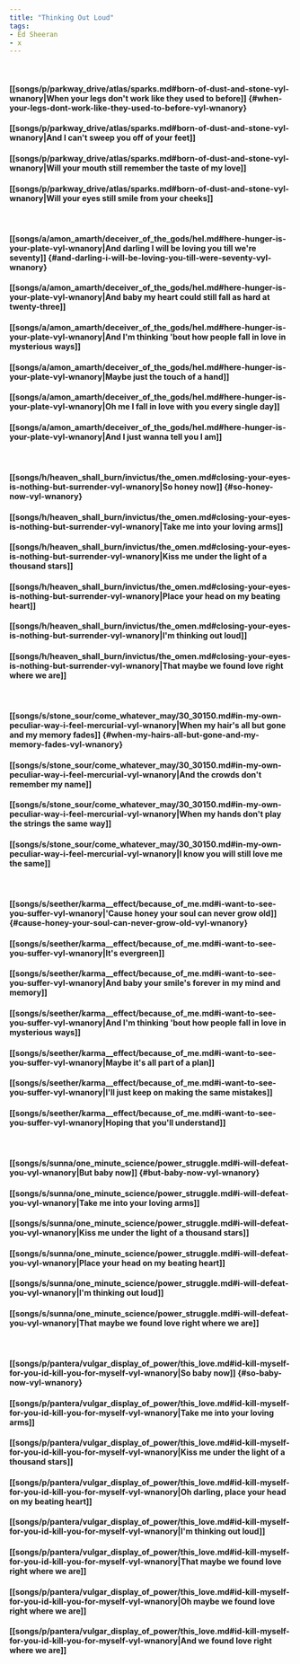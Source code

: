 ```yaml
---
title: "Thinking Out Loud"
tags:
- Ed Sheeran
- x
---
```

&nbsp;
#### [[songs/p/parkway_drive/atlas/sparks.md#born-of-dust-and-stone-vyl-wnanory|When your legs don't work like they used to before]] {#when-your-legs-dont-work-like-they-used-to-before-vyl-wnanory}
#### [[songs/p/parkway_drive/atlas/sparks.md#born-of-dust-and-stone-vyl-wnanory|And I can't sweep you off of your feet]]
#### [[songs/p/parkway_drive/atlas/sparks.md#born-of-dust-and-stone-vyl-wnanory|Will your mouth still remember the taste of my love]]
#### [[songs/p/parkway_drive/atlas/sparks.md#born-of-dust-and-stone-vyl-wnanory|Will your eyes still smile from your cheeks]]
&nbsp;
#### [[songs/a/amon_amarth/deceiver_of_the_gods/hel.md#here-hunger-is-your-plate-vyl-wnanory|And darling I will be loving you till we're seventy]] {#and-darling-i-will-be-loving-you-till-were-seventy-vyl-wnanory}
#### [[songs/a/amon_amarth/deceiver_of_the_gods/hel.md#here-hunger-is-your-plate-vyl-wnanory|And baby my heart could still fall as hard at twenty-three]]
#### [[songs/a/amon_amarth/deceiver_of_the_gods/hel.md#here-hunger-is-your-plate-vyl-wnanory|And I'm thinking 'bout how people fall in love in mysterious ways]]
#### [[songs/a/amon_amarth/deceiver_of_the_gods/hel.md#here-hunger-is-your-plate-vyl-wnanory|Maybe just the touch of a hand]]
#### [[songs/a/amon_amarth/deceiver_of_the_gods/hel.md#here-hunger-is-your-plate-vyl-wnanory|Oh me I fall in love with you every single day]]
#### [[songs/a/amon_amarth/deceiver_of_the_gods/hel.md#here-hunger-is-your-plate-vyl-wnanory|And I just wanna tell you I am]]
&nbsp;
#### [[songs/h/heaven_shall_burn/invictus/the_omen.md#closing-your-eyes-is-nothing-but-surrender-vyl-wnanory|So honey now]] {#so-honey-now-vyl-wnanory}
#### [[songs/h/heaven_shall_burn/invictus/the_omen.md#closing-your-eyes-is-nothing-but-surrender-vyl-wnanory|Take me into your loving arms]]
#### [[songs/h/heaven_shall_burn/invictus/the_omen.md#closing-your-eyes-is-nothing-but-surrender-vyl-wnanory|Kiss me under the light of a thousand stars]]
#### [[songs/h/heaven_shall_burn/invictus/the_omen.md#closing-your-eyes-is-nothing-but-surrender-vyl-wnanory|Place your head on my beating heart]]
#### [[songs/h/heaven_shall_burn/invictus/the_omen.md#closing-your-eyes-is-nothing-but-surrender-vyl-wnanory|I'm thinking out loud]]
#### [[songs/h/heaven_shall_burn/invictus/the_omen.md#closing-your-eyes-is-nothing-but-surrender-vyl-wnanory|That maybe we found love right where we are]]
&nbsp;
#### [[songs/s/stone_sour/come_whatever_may/30_30150.md#in-my-own-peculiar-way-i-feel-mercurial-vyl-wnanory|When my hair's all but gone and my memory fades]] {#when-my-hairs-all-but-gone-and-my-memory-fades-vyl-wnanory}
#### [[songs/s/stone_sour/come_whatever_may/30_30150.md#in-my-own-peculiar-way-i-feel-mercurial-vyl-wnanory|And the crowds don't remember my name]]
#### [[songs/s/stone_sour/come_whatever_may/30_30150.md#in-my-own-peculiar-way-i-feel-mercurial-vyl-wnanory|When my hands don't play the strings the same way]]
#### [[songs/s/stone_sour/come_whatever_may/30_30150.md#in-my-own-peculiar-way-i-feel-mercurial-vyl-wnanory|I know you will still love me the same]]
&nbsp;
#### [[songs/s/seether/karma__effect/because_of_me.md#i-want-to-see-you-suffer-vyl-wnanory|'Cause honey your soul can never grow old]] {#cause-honey-your-soul-can-never-grow-old-vyl-wnanory}
#### [[songs/s/seether/karma__effect/because_of_me.md#i-want-to-see-you-suffer-vyl-wnanory|It's evergreen]]
#### [[songs/s/seether/karma__effect/because_of_me.md#i-want-to-see-you-suffer-vyl-wnanory|And baby your smile's forever in my mind and memory]]
#### [[songs/s/seether/karma__effect/because_of_me.md#i-want-to-see-you-suffer-vyl-wnanory|And I'm thinking 'bout how people fall in love in mysterious ways]]
#### [[songs/s/seether/karma__effect/because_of_me.md#i-want-to-see-you-suffer-vyl-wnanory|Maybe it's all part of a plan]]
#### [[songs/s/seether/karma__effect/because_of_me.md#i-want-to-see-you-suffer-vyl-wnanory|I'll just keep on making the same mistakes]]
#### [[songs/s/seether/karma__effect/because_of_me.md#i-want-to-see-you-suffer-vyl-wnanory|Hoping that you'll understand]]
&nbsp;
#### [[songs/s/sunna/one_minute_science/power_struggle.md#i-will-defeat-you-vyl-wnanory|But baby now]] {#but-baby-now-vyl-wnanory}
#### [[songs/s/sunna/one_minute_science/power_struggle.md#i-will-defeat-you-vyl-wnanory|Take me into your loving arms]]
#### [[songs/s/sunna/one_minute_science/power_struggle.md#i-will-defeat-you-vyl-wnanory|Kiss me under the light of a thousand stars]]
#### [[songs/s/sunna/one_minute_science/power_struggle.md#i-will-defeat-you-vyl-wnanory|Place your head on my beating heart]]
#### [[songs/s/sunna/one_minute_science/power_struggle.md#i-will-defeat-you-vyl-wnanory|I'm thinking out loud]]
#### [[songs/s/sunna/one_minute_science/power_struggle.md#i-will-defeat-you-vyl-wnanory|That maybe we found love right where we are]]
&nbsp;
#### [[songs/p/pantera/vulgar_display_of_power/this_love.md#id-kill-myself-for-you-id-kill-you-for-myself-vyl-wnanory|So baby now]] {#so-baby-now-vyl-wnanory}
#### [[songs/p/pantera/vulgar_display_of_power/this_love.md#id-kill-myself-for-you-id-kill-you-for-myself-vyl-wnanory|Take me into your loving arms]]
#### [[songs/p/pantera/vulgar_display_of_power/this_love.md#id-kill-myself-for-you-id-kill-you-for-myself-vyl-wnanory|Kiss me under the light of a thousand stars]]
#### [[songs/p/pantera/vulgar_display_of_power/this_love.md#id-kill-myself-for-you-id-kill-you-for-myself-vyl-wnanory|Oh darling, place your head on my beating heart]]
#### [[songs/p/pantera/vulgar_display_of_power/this_love.md#id-kill-myself-for-you-id-kill-you-for-myself-vyl-wnanory|I'm thinking out loud]]
#### [[songs/p/pantera/vulgar_display_of_power/this_love.md#id-kill-myself-for-you-id-kill-you-for-myself-vyl-wnanory|That maybe we found love right where we are]]
#### [[songs/p/pantera/vulgar_display_of_power/this_love.md#id-kill-myself-for-you-id-kill-you-for-myself-vyl-wnanory|Oh maybe we found love right where we are]]
#### [[songs/p/pantera/vulgar_display_of_power/this_love.md#id-kill-myself-for-you-id-kill-you-for-myself-vyl-wnanory|And we found love right where we are]]
